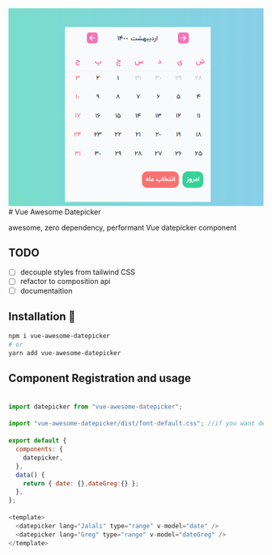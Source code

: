 
<center>
<a href="https://github.com/MohammadS3dd/vue-awesome-datepicker">
	<img src="https://raw.githubusercontent.com/MohammadS3dd/vue-awesome-datepicker/master/docs/dp-prev-j.PNG"  />
</a>
</center>
# Vue Awesome Datepicker 


awesome, zero dependency, performant Vue datepicker component

## TODO 

- [ ] decouple styles from tailwind CSS
- [ ] refactor to composition api
- [ ] documentaition

## Installation 🚀
```bash
npm i vue-awesome-datepicker
# or 
yarn add vue-awesome-datepicker
```


## Component Registration and usage

```javascript

import datepicker from "vue-awesome-datepicker";

import "vue-awesome-datepicker/dist/font-default.css"; //if you want default fonts

export default {
  components: {
    datepicker,
  },
  data() {
    return { date: {},dateGreg:{} };
  },
};

<template>
  <datepicker lang="Jalali" type="range" v-model="date" />
  <datepicker lang="Greg" type="range" v-model="dateGreg" />
</template>

```
